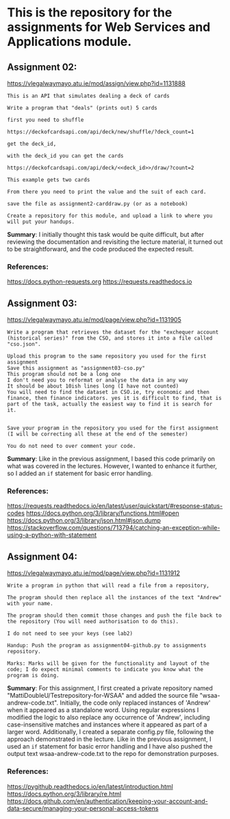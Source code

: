 # This is the repository for the assignments for Web Services and Applications module.

## Assignment 02:

https://vlegalwaymayo.atu.ie/mod/assign/view.php?id=1131888 

    This is an API that simulates dealing a deck of cards

    Write a program that "deals" (prints out) 5 cards

    first you need to shuffle

    https://deckofcardsapi.com/api/deck/new/shuffle/?deck_count=1

    get the deck_id, 

    with the deck_id you can get the cards

    https://deckofcardsapi.com/api/deck/<<deck_id>>/draw/?count=2

    This example gets two cards

    From there you need to print the value and the suit of each card.

    save the file as assignment2-carddraw.py (or as a notebook)

    Create a repository for this module, and upload a link to where you will put your handups.

**Summary**: I initially thought this task would be quite difficult, but after reviewing the documentation and revisiting the lecture material, it turned out to be straightforward, and the code produced the expected result.

### References:

https://docs.python-requests.org
https://requests.readthedocs.io

	
## Assignment 03:

https://vlegalwaymayo.atu.ie/mod/page/view.php?id=1131905

    Write a program that retrieves the dataset for the "exchequer account (historical series)" from the CSO, and stores it into a file called "cso.json".

    Upload this program to the same repository you used for the first assignment
    Save this assignment as "assignment03-cso.py"
    This program should not be a long one
    I don't need you to reformat or analyse the data in any way
    It should be about 10ish lines long (I have not counted)
    You will need to find the dataset in CSO.ie, try economic and then finance, then finance indicators. yes it is difficult to find, that is part of the task, actually the easiest way to find it is search for it.


    Save your program in the repository you used for the first assignment (I will be correcting all these at the end of the semester)

    You do not need to over comment your code.

**Summary**: Like in the previous assignment, I based this code primarily on what was covered in the lectures. However, I wanted to enhance it further, so I added an ```if``` statement for basic error handling.

### References:

https://requests.readthedocs.io/en/latest/user/quickstart/#response-status-codes
https://docs.python.org/3/library/functions.html#open
https://docs.python.org/3/library/json.html#json.dump
https://stackoverflow.com/questions/713794/catching-an-exception-while-using-a-python-with-statement

## Assignment 04:

https://vlegalwaymayo.atu.ie/mod/page/view.php?id=1131912

    Write a program in python that will read a file from a repository, 

    The program should then replace all the instances of the text "Andrew" with your name. 

    The program should then commit those changes and push the file back to the repository (You will need authorisation to do this).

    I do not need to see your keys (see lab2)

    Handup: Push the program as assignment04-github.py to assignments repository.

    Marks: Marks will be given for the functionality and layout of the code; I do expect minimal comments to indicate you know what the program is doing.

**Summary**: For this assignment, I first created a private repository named "MattiDoubleU/Testrepository-for-WSAA" and added the source file "wsaa-andrew-code.txt". Initially, the code only replaced instances of 'Andrew' when it appeared as a standalone word. Using regular expressions I modified the logic to also replace any occurrence of 'Andrew', including case-insensitive matches and instances where it appeared as part of a larger word. Additionally, I created a separate config.py file, following the approach demonstrated in the lecture. Like in the previous assignment, I used an ```if``` statement for basic error handling and I have also pushed the output text wsaa-andrew-code.txt to the repo for demonstration purposes.

### References:

https://pygithub.readthedocs.io/en/latest/introduction.html
https://docs.python.org/3/library/re.html
https://docs.github.com/en/authentication/keeping-your-account-and-data-secure/managing-your-personal-access-tokens
